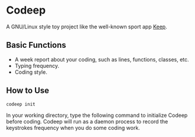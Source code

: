 # Codeep

A GNU/Linux style toy project like the well-known sport app [Keep](http://www.gotokeep.com/). 

## Basic Functions

* A week report about your coding, such as lines, functions, classes, etc.
* Typing frequency.
* Coding style.

## How to Use
```bash 
codeep init 
```
In your working directory, type the following command to initialize Codeep before coding. Codeep will run as a daemon process to record the keystrokes frequency when you do some coding work.
